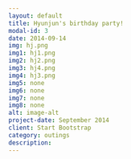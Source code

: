 ```yaml
---
layout: default
title: Hyunjun's birthday party! 
modal-id: 3
date: 2014-09-14
img: hj.png
img1: hj1.png
img2: hj2.png
img3: hj4.png
img4: hj3.png
img5: none
img6: none
img7: none
img8: none
alt: image-alt
project-date: September 2014
client: Start Bootstrap
category: outings
description: 
---
```

